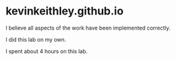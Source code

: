 # kevinkeithley.github.io
I believe all aspects of the work have been implemented correctly.

I did this lab on my own.

I spent about 4 hours on this lab.